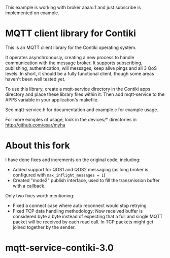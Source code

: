 This example is working with broker aaaa::1 and just subscribe is implemented on example.


MQTT client library for Contiki
===============================

This is an MQTT client library for the Contiki operating system.

It operates asynchronously, creating a new process to handle communication
with the message broker. It supports subscribing, publishing, authentication,
will messages, keep alive pings and all 3 QoS levels. In short, it should be
a fully functional client, though some areas haven't been well tested yet.

To use this library, create a mqtt-service directory in the Contiki apps
directory and place these library files within it. Then add mqtt-service to
the APPS variable in your application's makefile.

See mqtt-service.h for documentation and example.c for example usage.

For more exmples of usage, look in the devices/* directories in
http://github.com/esar/myha


About this fork
===============

I have done fixes and increments on the original code, including:

- Added support for QOS1 and QOS2 messaging (as long broker is configured 
  with `max_inflight_messages = 1`)
- Created "mode2" publish interface, used to fill the transmission buffer 
  with a callback.

Only two fixes worth mentioning:

- Fixed a connect case where auto reconnect would stop retrying
- Fixed TCP data handling methodology: Now received buffer is considered byte
  a byte instead of expecting that a full and single MQTT packet will be 
  received by each read call. In TCP packets might get joined together by the 
  sender.
# mqtt-service-contiki-3.0

